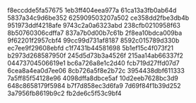 f8eccdde5fa57675
1eb3ff404eea977a
61ca13a3fb0ab64d
5837a34c9d6be352
625909503207a502
ce358dd2fbe3db4b
951973ddf4218afe
9743c2a0a6323abd
238cfb0210958f63
8b50760306cdffa7
837a7b0d00b7c61b
2f8ea10bdca009ba
9f62201f2957cbf4
99cc99d731af8187
8592c015789d330b
ec7ee9f29608ebfd
c1f7431b44581698
5b1ef15c4f073f21
b2973d268587950f
245d5d73b3a4526f
215aa14ab66337f2
04473704506619e1
bc6a726a8e1c2d40
fcb719d27ffd07d7
6cea8a4ea0d7ee06
8cb726a5f8e2b72c
3954438dbf611333
7a5ff85f54128e96
4098dffa8dbce5af
10d2eeb7628bc3d9
648c8658179f5984
b7f7d858ec3d6fa9
7d69f84f1b39d252
3a7956fb8619b9c2
fb2de6c5f53c9bf4
